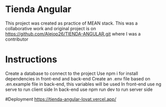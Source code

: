# Tienda Angular
This project was created as practice of MEAN stack. This was a collaborative work and original project is on https://github.com/Alejop26/TIENDA-ANGULAR.git where I was a contributor

# Instructions
Create a database to connect to the project
Use npm i for install dependencies in front-end and back-end
Create an .env file based on .en.example file in back-end, this variables will be used
In front-end use ng serve to run client side
In back-end use npm run dev to run server side

#Deployment
https://tienda-angular-lovat.vercel.app/
